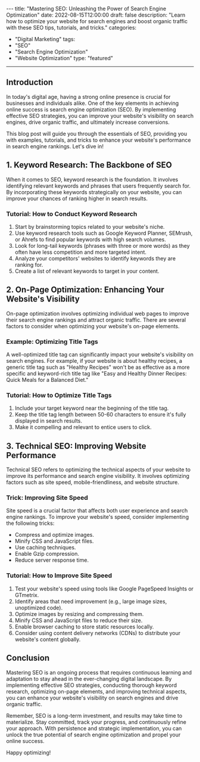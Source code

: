 --- title: "Mastering SEO: Unleashing the Power of Search Engine Optimization" 
date: 2022-08-15T12:00:00 
draft: false 
description: "Learn how to optimize your website for search engines and boost organic traffic with these SEO tips, tutorials, and tricks." 
categories: 
- "Digital Marketing" 
tags: 
- "SEO" 
- "Search Engine Optimization" 
- "Website Optimization" 
type: "featured" 
---

## Introduction

In today's digital age, having a strong online presence is crucial for businesses and individuals alike. One of the key elements in achieving online success is search engine optimization (SEO). By implementing effective SEO strategies, you can improve your website's visibility on search engines, drive organic traffic, and ultimately increase conversions. 

This blog post will guide you through the essentials of SEO, providing you with examples, tutorials, and tricks to enhance your website's performance in search engine rankings. Let's dive in!

## 1. Keyword Research: The Backbone of SEO

When it comes to SEO, keyword research is the foundation. It involves identifying relevant keywords and phrases that users frequently search for. By incorporating these keywords strategically on your website, you can improve your chances of ranking higher in search results.

### Tutorial: How to Conduct Keyword Research

1. Start by brainstorming topics related to your website's niche.
2. Use keyword research tools such as Google Keyword Planner, SEMrush, or Ahrefs to find popular keywords with high search volumes.
3. Look for long-tail keywords (phrases with three or more words) as they often have less competition and more targeted intent.
4. Analyze your competitors' websites to identify keywords they are ranking for.
5. Create a list of relevant keywords to target in your content.

## 2. On-Page Optimization: Enhancing Your Website's Visibility

On-page optimization involves optimizing individual web pages to improve their search engine rankings and attract organic traffic. There are several factors to consider when optimizing your website's on-page elements.

### Example: Optimizing Title Tags

A well-optimized title tag can significantly impact your website's visibility on search engines. For example, if your website is about healthy recipes, a generic title tag such as "Healthy Recipes" won't be as effective as a more specific and keyword-rich title tag like "Easy and Healthy Dinner Recipes: Quick Meals for a Balanced Diet."

### Tutorial: How to Optimize Title Tags

1. Include your target keyword near the beginning of the title tag.
2. Keep the title tag length between 50-60 characters to ensure it's fully displayed in search results.
3. Make it compelling and relevant to entice users to click.

## 3. Technical SEO: Improving Website Performance

Technical SEO refers to optimizing the technical aspects of your website to improve its performance and search engine visibility. It involves optimizing factors such as site speed, mobile-friendliness, and website structure.

### Trick: Improving Site Speed

Site speed is a crucial factor that affects both user experience and search engine rankings. To improve your website's speed, consider implementing the following tricks:

- Compress and optimize images.
- Minify CSS and JavaScript files.
- Use caching techniques.
- Enable Gzip compression.
- Reduce server response time.

### Tutorial: How to Improve Site Speed

1. Test your website's speed using tools like Google PageSpeed Insights or GTmetrix.
2. Identify areas that need improvement (e.g., large image sizes, unoptimized code).
3. Optimize images by resizing and compressing them.
4. Minify CSS and JavaScript files to reduce their size.
5. Enable browser caching to store static resources locally.
6. Consider using content delivery networks (CDNs) to distribute your website's content globally.

## Conclusion

Mastering SEO is an ongoing process that requires continuous learning and adaptation to stay ahead in the ever-changing digital landscape. By implementing effective SEO strategies, conducting thorough keyword research, optimizing on-page elements, and improving technical aspects, you can enhance your website's visibility on search engines and drive organic traffic.

Remember, SEO is a long-term investment, and results may take time to materialize. Stay committed, track your progress, and continuously refine your approach. With persistence and strategic implementation, you can unlock the true potential of search engine optimization and propel your online success.

Happy optimizing!
